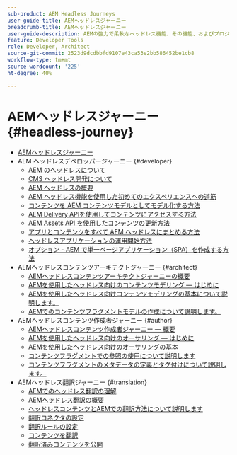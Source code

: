 ```yaml
---
sub-product: AEM Headless Journeys
user-guide-title: AEMヘッドレスジャーニー
breadcrumb-title: AEMヘッドレスジャーニー
user-guide-description: AEMの強力で柔軟なヘッドレス機能、その機能、およびプロジェクトでの活用方法を示すガイド付きのジャーニーについては、ここから始めてください。
feature: Developer Tools
role: Developer, Architect
source-git-commit: 2523d9dcdbbfd9107e43ca53e2bb586452be1cb8
workflow-type: tm+mt
source-wordcount: '225'
ht-degree: 40%

---
```



# AEMヘッドレスジャーニー {#headless-journey}

+ [AEMヘッドレスジャーニー](/help/journey-headless/home.md)
+ AEM ヘッドレスデベロッパージャーニー {#developer}
   + [AEM のヘッドレスについて](developer/overview.md)
   + [CMS ヘッドレス開発について](developer/learn-about.md)
   + [AEM ヘッドレスの概要](developer/getting-started.md)
   + [AEM ヘッドレス機能を使用した初めてのエクスペリエンスへの道筋](developer/path-to-first-experience.md)
   + [コンテンツを AEM コンテンツモデルとしてモデル化する方法](developer/model-your-content.md)
   + [AEM Delivery APIを使用してコンテンツにアクセスする方法](developer/access-your-content.md)
   + [AEM Assets API を使用したコンテンツの更新方法](developer/update-your-content.md)
   + [アプリとコンテンツをすべて AEM ヘッドレスにまとめる方法](developer/put-it-all-together.md)
   + [ヘッドレスアプリケーションの運用開始方法](developer/go-live.md)
   + [オプション - AEM で単一ページアプリケーション（SPA）を作成する方法](developer/create-spa.md)
+ AEMヘッドレスコンテンツアーキテクトジャーニー {#architect}
   + [AEMヘッドレスコンテンツアーキテクトジャーニーの概要](architect/overview.md)
   + [AEMを使用したヘッドレス向けのコンテンツモデリング — はじめに](architect/introduction.md)
   + [AEMを使用したヘッドレス向けコンテンツモデリングの基本について説明します。](architect/basics.md)
   + [AEMでのコンテンツフラグメントモデルの作成について説明します。](architect/model-structure.md)
+ AEMヘッドレスコンテンツ作成者ジャーニー {#author}
   + [AEMヘッドレスコンテンツ作成者ジャーニー — 概要](author/overview.md)
   + [AEMを使用したヘッドレス向けのオーサリング — はじめに](author/introduction.md)
   + [AEMを使用したヘッドレス向けのオーサリングの基本](author/basics.md)
   + [コンテンツフラグメントでの参照の使用について説明します](author/references.md)
   + [コンテンツフラグメントのメタデータの定義とタグ付けについて説明します。](author/metadata-tagging.md)
+ AEMヘッドレス翻訳ジャーニー {#translation}
   + [AEMでのヘッドレス翻訳の理解](translation/overview.md)
   + [AEMヘッドレス翻訳の概要](translation/getting-started.md)
   + [ヘッドレスコンテンツとAEMでの翻訳方法について説明します](translation/learn-about.md)
   + [翻訳コネクタの設定](translation/configure-connector.md)
   + [翻訳ルールの設定](translation/translation-rules.md)
   + [コンテンツを翻訳](translation/translate-content.md)
   + [翻訳済みコンテンツを公開](translation/publish-content.md)

